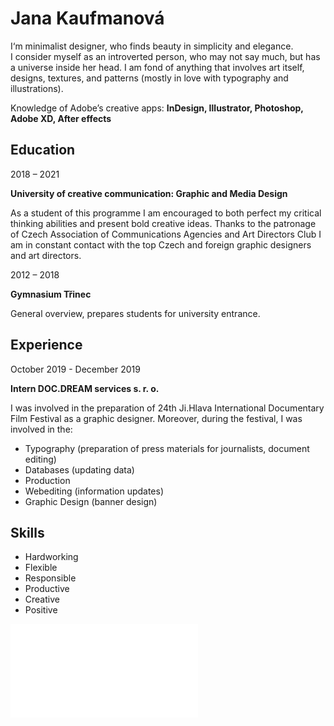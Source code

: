 # Jana Kaufmanová

I‘m minimalist designer, who finds beauty in simplicity and elegance. I consider myself as an introverted person, who may not say much, but has a universe inside her head. I am fond of anything that involves art itself, designs, textures, and patterns (mostly in love with typography and illustrations).

Knowledge of Adobe’s creative apps:
**InDesign, Illustrator, Photoshop,  Adobe XD,
After effects**

##  Education

2018 – 2021 

**University of creative communication: 
Graphic and Media Design**

As a student of this programme I am encouraged to both perfect my critical thinking abilities and present bold creative ideas. Thanks to the patronage of Czech Association of Communications Agencies and Art Directors Club I am in constant contact with the top Czech and foreign graphic designers and art directors.

2012 – 2018 

**Gymnasium Třinec**

General overview, prepares students for university entrance.

## Experience

October 2019 - December 2019

**Intern DOC.DREAM services s. r. o.**

I was involved in the preparation of 24th Ji.Hlava International Documentary Film Festival as a graphic designer. Moreover, during the festival, I was involved in the:

- Typography (preparation of press
  materials for journalists, document editing)
- Databases (updating data)
- Production 
- Webediting (information updates)
- Graphic Design (banner design)

## Skills

- Hardworking 
- Flexible
- Responsible
- Productive
- Creative
- Positive

![My resume.](cv_jana_kaufmanova.pdf)
